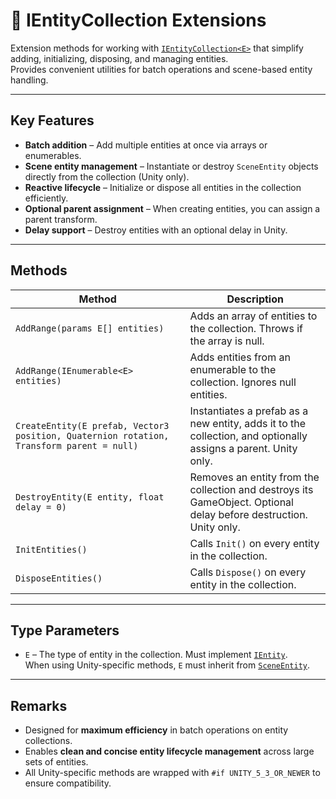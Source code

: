 # 🧩️ IEntityCollection Extensions

Extension methods for working with [`IEntityCollection<E>`](#) that simplify adding, initializing, disposing, and managing entities.  
Provides convenient utilities for batch operations and scene-based entity handling.

---

## Key Features

- **Batch addition** – Add multiple entities at once via arrays or enumerables.
- **Scene entity management** – Instantiate or destroy `SceneEntity` objects directly from the collection (Unity only).
- **Reactive lifecycle** – Initialize or dispose all entities in the collection efficiently.
- **Optional parent assignment** – When creating entities, you can assign a parent transform.
- **Delay support** – Destroy entities with an optional delay in Unity.

---

## Methods

| Method                                                                                   | Description                                                                                                       |
|------------------------------------------------------------------------------------------|-------------------------------------------------------------------------------------------------------------------|
| `AddRange(params E[] entities)`                                                          | Adds an array of entities to the collection. Throws if the array is null.                                         |
| `AddRange(IEnumerable<E> entities)`                                                      | Adds entities from an enumerable to the collection. Ignores null entities.                                        |
| `CreateEntity(E prefab, Vector3 position, Quaternion rotation, Transform parent = null)` | Instantiates a prefab as a new entity, adds it to the collection, and optionally assigns a parent. Unity only.    |
| `DestroyEntity(E entity, float delay = 0)`                                               | Removes an entity from the collection and destroys its GameObject. Optional delay before destruction. Unity only. |
| `InitEntities()`                                                                         | Calls `Init()` on every entity in the collection.                                                                 |
| `DisposeEntities()`                                                                      | Calls `Dispose()` on every entity in the collection.                                                              |

---

## Type Parameters

- `E` – The type of entity in the collection. Must implement [`IEntity`](#).  
  When using Unity-specific methods, `E` must inherit from [`SceneEntity`](#).

---

## Remarks

- Designed for **maximum efficiency** in batch operations on entity collections.
- Enables **clean and concise entity lifecycle management** across large sets of entities.
- All Unity-specific methods are wrapped with `#if UNITY_5_3_OR_NEWER` to ensure compatibility.
